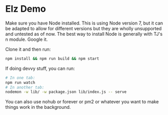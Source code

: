 Elz Demo
========

Make sure you have Node installed. This is using Node version 7, but it can be
adapted to allow for different versions but they are wholly unsupported and
untested as of now. The best way to install Node is generally with TJ's n module.
Google it.

Clone it and then run:

```bash
npm install && npm run build && npm start
```

If doing devvy stuff, you can run:

```bash
# In one tab:
npm run watch
# In another tab:
nodemon -w lib/ -w package.json lib/index.js -- serve
```

You can also use nohub or forever or pm2 or whatever you want to make things work in the background.
